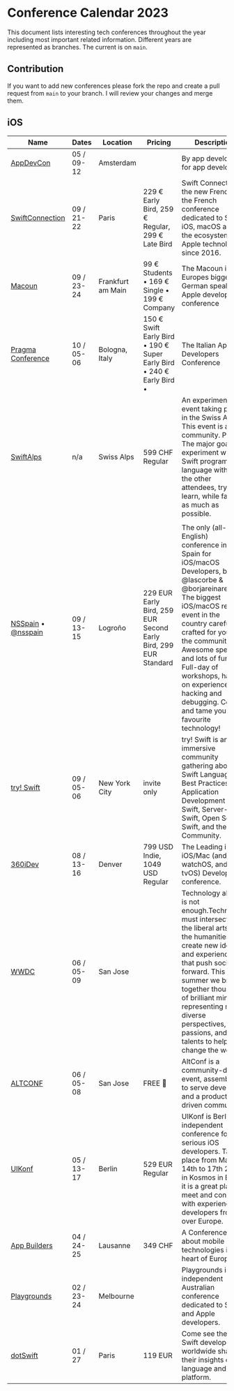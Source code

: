 # Conference Calendar 2023

This document lists interesting tech conferences throughout the year including most important related information. Different years are represented as branches. The current is on `main`.

## Contribution

If you want to add new conferences please fork the repo and create a pull request from `main` to your branch. I will review your changes and merge them.

## iOS

| Name                                                                          | Dates      | Location          | Pricing                                                              | Description                                                                                                                                                                                                                                                                                                                                      |
| ----------------------------------------------------------------------------- | ---------- | ----------------- | -------------------------------------------------------------------- | ------------------------------------------------------------------------------------------------------------------------------------------------------------------------------------------------------------------------------------------------------------------------------------------------------------------------------------------------ |
| [AppDevCon](https://appdevcon.nl)                                             | 05 / 09-12 | Amsterdam         |                                                                      | By app developers, for app developers                                                                                                                                                                                                                                                                                                            |
| [SwiftConnection](https://swiftconnection.io)                                 | 09 / 21-22 | Paris             | 229 € Early Bird, 259 € Regular, 299 € Late Bird                     | Swift Connection is the new FrenchKit, the French conference dedicated to Swift, iOS, macOS and the ecosystems of Apple technologies since 2016.                                                                                                                                                                                                 |
| [Macoun](https://macoun.de)                                                   | 09 / 23-24 | Frankfurt am Main | 99 € Students • 169 € Single • 199 € Company                         | The Macoun is Europes biggest, German speaking Apple developer conference                                                                                                                                                                                                                                                                        |
| [Pragma Conference](http://www.pragmaconference.com)                          | 10 / 05-06 | Bologna, Italy    | 150 € Swift Early Bird • 190 € Super Early Bird • 240 € Early Bird • | The Italian Apple Developers Conference                                                                                                                                                                                                                                                                                                          |
| [SwiftAlps](https://www.theswiftalps.com/)                                    | n/a        | Swiss Alps        | 599 CHF Regular                                                      | An experimental event taking place in the Swiss Alps. This event is about community. Period. The major goal is to experiment with the Swift programming language with all the other attendees, trying to learn, while failing, as much as possible.                                                                                              |
|                                                                               |            |                   |                                                                      |                                                                                                                                                                                                                                                                                                                                                  |
| [NSSpain](https://2017.nsspain.com) • [@nsspain](https://twitter.com/nsspain) | 09 / 13-15 | Logroño           | 229 EUR Early Bird, 259 EUR Second Early Bird, 299 EUR Standard      | The only (all-English) conference in Spain for iOS/macOS Developers, by @lascorbe & @borjareinares. The biggest iOS/macOS related event in the country carefully crafted for you by the community! Awesome speakers and lots of fun! Full-day of workshops, hands-on experience, hacking and debugging. Come and tame your favourite technology! |
| [try! Swift](https://www.tryswift.co/events/2017/nyc/)                        | 09 / 05-06 | New York City     | invite only                                                          | try! Swift is an immersive community gathering about Swift Language Best Practices, Application Development in Swift, Server-Side Swift, Open Source Swift, and the Swift Community.                                                                                                                                                             |
| [360iDev](http://360idev.com)                                                 | 08 / 13-16 | Denver            | 799 USD Indie, 1049 USD Regular                                      | The Leading indie iOS/Mac (and watchOS, and tvOS) Developer conference.                                                                                                                                                                                                                                                                          |
| [WWDC](https://developer.apple.com/wwdc)                                      | 06 / 05-09 | San Jose          |                                                                      | Technology alone is not enough.Technology must intersect with the liberal arts and the humanities, to create new ideas and experiences that push society forward. This summer we bring together thousands of brilliant minds representing many diverse perspectives, passions, and talents to help us change the world.                          |
| [ALTCONF](http://altconf.com)                                                 | 06 / 05-08 | San Jose          | FREE 🤑                                                              | AltConf is a community-driven event, assembled to serve developers and a product driven community.                                                                                                                                                                                                                                               |
| [UIKonf](http://www.uikonf.com)                                               | 05 / 13-17 | Berlin            | 529 EUR Regular                                                      | UIKonf is Berlin's independent conference for serious iOS developers. Taking place from May 14th to 17th 2017 in Kosmos in Berlin it is a great place to meet and connect with experienced developers from all over Europe.                                                                                                                      |
| [App Builders](https://www.appbuilders.ch)                                    | 04 / 24-25 | Lausanne          | 349 CHF                                                              | A Conference about mobile technologies in the heart of Europe.                                                                                                                                                                                                                                                                                   |
| [Playgrounds](http://www.playgroundscon.com)                                  | 02 / 23-24 | Melbourne         |                                                                      | Playgrounds is an independent Australian conference dedicated to Swift and Apple developers.                                                                                                                                                                                                                                                     |
| [dotSwift](https://www.dotswift.io)                                           | 01 / 27    | Paris             | 119 EUR                                                              | Come see the best Swift developers worldwide share their insights on the language and its platform.                                                                                                                                                                                                                                              |